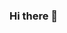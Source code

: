 ### Hi there 👋

<!--
**sevecorta/sevecorta** is a ✨ _special_ ✨ repository because its `README.md` (this file) appears on your GitHub profile.

Here are some ideas to get you started:

- 🔭 I’m currently working on simpp.ly / https://github.com/simpply-lab
- 💬 Ask me about Lastmille homecare health services
- 📫 How to reach me: https://www.linkedin.com/in/sebastiancastrov/
-->
